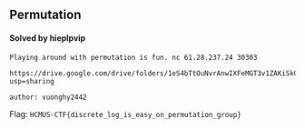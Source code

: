 ## Permutation

#### Solved by hieplpvip

```
Playing around with permutation is fun. nc 61.28.237.24 30303

https://drive.google.com/drive/folders/1eS4bTtOuNvrAnwIXFeMGT3v1ZAKiSkGN?usp=sharing

author: vuonghy2442
```

Flag: `HCMUS-CTF{discrete_log_is_easy_on_permutation_group}`
